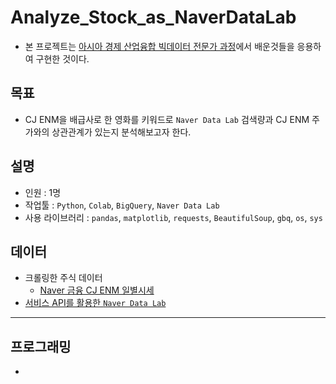 # Analyze_Stock_as_NaverDataLab
- 본 프로젝트는 [아시아 경제 산업융합 빅데이터 전문가 과정](https://github.com/OH1107/edu)에서 배운것들을 응용하여 구현한 것이다.
## 목표
- CJ ENM을 배급사로 한 영화를 키워드로 `Naver Data Lab` 검색량과 CJ ENM 주가와의 상관관계가 있는지 분석해보고자 한다.
## 설명
- 인원 : 1명
- 작업툴 : `Python`, `Colab`, `BigQuery`, `Naver Data Lab`
- 사용 라이브러리 : `pandas`, `matplotlib`, `requests`, `BeautifulSoup`, `gbq`, `os`, `sys`
## 데이터
- 크롤링한 주식 데이터
  - [Naver 금융 CJ ENM 일별시세](https://finance.naver.com/item/sise.nhn?code=035760)
- [서비스 API를 활용한 `Naver Data Lab`](https://developers.naver.com/docs/datalab/search/#python)
---
## 프로그래밍
- 
